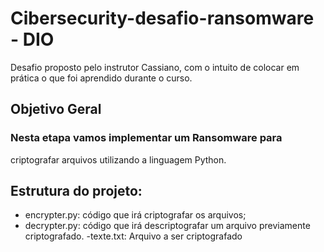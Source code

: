 # Cibersecurity-desafio-ransomware - DIO
Desafio proposto pelo instrutor Cassiano, com o intuito de colocar em prática o que foi aprendido durante o curso.
## Objetivo Geral

### Nesta etapa vamos implementar um Ransomware para
criptografar arquivos utilizando a linguagem Python.

## Estrutura do projeto:
- encrypter.py: código que irá criptografar os arquivos;
- decrypter.py: código que irá descriptografar um arquivo
previamente criptografado.
-texte.txt: Arquivo a ser criptografado
